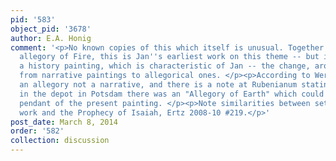 ```yaml
---
pid: '583'
object_pid: '3678'
author: E.A. Honig
comment: '<p>No known copies of this which itself is unusual. Together with Milan
  allegory of Fire, this is Jan''s earliest work on this theme -- but it is (still)
  a history painting, which is characteristic of Jan -- the change, around this period,
  from narrative paintings to allegorical ones. </p><p>According to Werche this is
  an allegory not a narrative, and there is a note at Rubenianum stating that in 1930
  in the depot in Potsdam there was an "Allegory of Earth" which could have been the
  pendant of the present painting. </p><p>Note similarities between setting of this
  work and the Prophecy of Isaiah, Ertz 2008-10 #219.</p>'
post_date: March 8, 2014
order: '582'
collection: discussion
---
```

